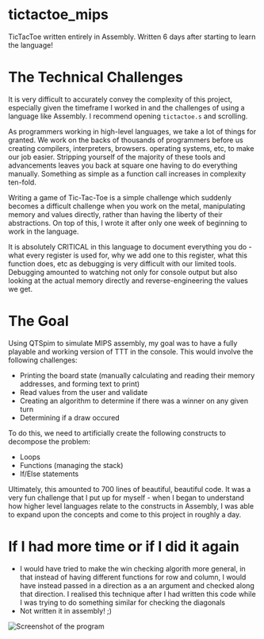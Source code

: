# tictactoe_mips
TicTacToe written entirely in Assembly. Written 6 days after starting to learn the language!

# The Technical Challenges

It is very difficult to accurately convey the complexity of this project, especially given the timeframe I worked in and the challenges of using a language like Assembly. I recommend opening `tictactoe.s` and scrolling.

As programmers working in high-level languages, we take a lot of things for granted. We work on the backs of thousands of programmers before us creating compilers, interpreters, browsers. operating systems, etc, to make our job easier. Stripping yourself of the majority of these tools and advancements leaves you back at square one having to do everything manually. Something as simple as a function call increases in complexity ten-fold.

Writing a game of Tic-Tac-Toe is a simple challenge which suddenly becomes a difficult challenge when you work on the metal, manipulating memory and values directly, rather than having the liberty of their abstractions. On top of this, I wrote it after only one week of beginning to work in the language. 

It is absolutely CRITICAL in this language to document everything you do - what every register is used for, why we add one to this register, what this function does, etc as debugging is very difficult with our limited tools. Debugging amounted to watching not only for console output but also looking at the actual memory directly and reverse-engineering the values we get.

# The Goal

Using QTSpim to simulate MIPS assembly, my goal was to have a fully playable and working version of TTT in the console. This would involve the following challenges:

- Printing the board state (manually calculating and reading their memory addresses, and forming text to print)
- Read values from the user and validate
- Creating an algorithm to determine if there was a winner on any given turn
- Determining if a draw occured

To do this, we need to artificially create the following constructs to decompose the problem:
- Loops
- Functions (managing the stack)
- If/Else statements

Ultimately, this amounted to 700 lines of beautiful, beautiful code. It was a very fun challenge that I put up for myself - when I began to understand how higher level languages relate to the constructs in Assembly, I was able to expand upon the concepts and come to this project in roughly a day.

# If I had more time or if I did it again
- I would have tried to make the win checking algorith more general, in that instead of having different functions for row and column, I would have instead passed in a direction as a an argument and checked along that direction. I realised this technique after I had written this code while I was trying to do something similar for checking the diagonals
- Not written it in assembly! ;)

![Screenshot of the program](https://cdn.discordapp.com/attachments/764941385701785602/878649099648385024/unknown.png)

